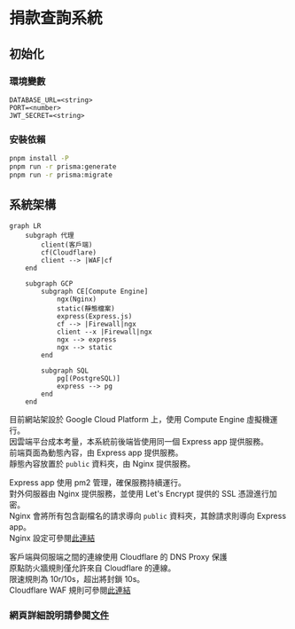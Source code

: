 # 捐款查詢系統

## 初始化

### 環境變數

```dosini
DATABASE_URL=<string>
PORT=<number>
JWT_SECRET=<string>
```

### 安裝依賴

```bash
pnpm install -P
pnpm run -r prisma:generate
pnpm run -r prisma:migrate
```

## 系統架構

```mermaid
graph LR
    subgraph 代理
        client(客戶端)
        cf(Cloudflare)
        client --> |WAF|cf
    end

    subgraph GCP
        subgraph CE[Compute Engine]
            ngx(Nginx)
            static(靜態檔案)
            express(Express.js)
            cf --> |Firewall|ngx
            client --x |Firewall|ngx
            ngx --> express
            ngx --> static
        end

        subgraph SQL
            pg[(PostgreSQL)]
            express --> pg
        end
    end
```

目前網站架設於 Google Cloud Platform 上，使用 Compute Engine 虛擬機運行。<br>
因雲端平台成本考量，本系統前後端皆使用同一個 Express app 提供服務。<br>
前端頁面為動態內容，由 Express app 提供服務。<br>
靜態內容放置於 `public` 資料夾，由 Nginx 提供服務。

Express app 使用 pm2 管理，確保服務持續運行。<br>
對外伺服器由 Nginx 提供服務，並使用 Let's Encrypt 提供的 SSL 憑證進行加密。<br>
Nginx 會將所有包含副檔名的請求導向 `public` 資料夾，其餘請求則導向 Express app。<br>
Nginx 設定可參閱[此連結](https://github.com/xzihnago/debian-quick-setup/blob/main/conf.d/example.conf)

客戶端與伺服端之間的連線使用 Cloudflare 的 DNS Proxy 保護<br>
原點防火牆規則僅允許來自 Cloudflare 的連線。<br>
限速規則為 10r/10s，超出將封鎖 10s。<br>
Cloudflare WAF 規則可參閱[此連結](https://github.com/xzihnago/debian-quick-setup/blob/main/cloudflare/waf.txt)

### 網頁詳細說明請參閱[文件](docs/README.md)
